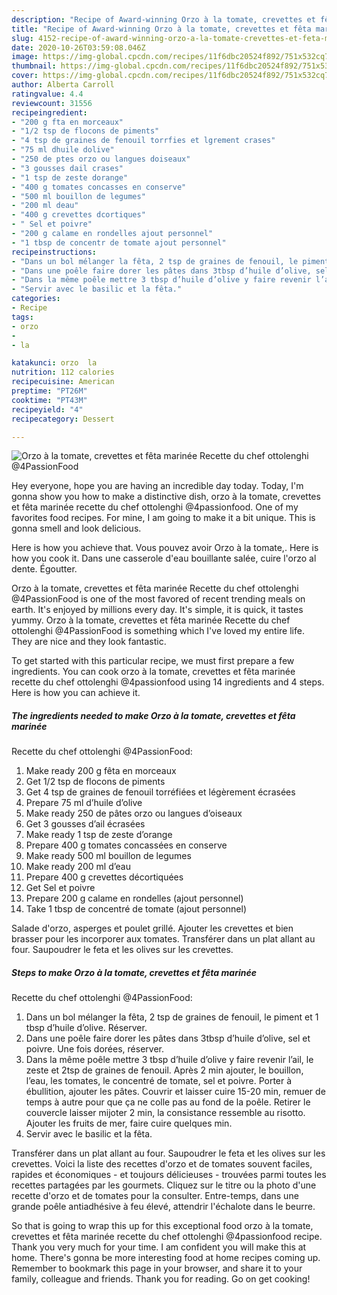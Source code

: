 ```yaml
---
description: "Recipe of Award-winning Orzo à la tomate, crevettes et fêta marinée  Recette du chef ottolenghi @4PassionFood"
title: "Recipe of Award-winning Orzo à la tomate, crevettes et fêta marinée  Recette du chef ottolenghi @4PassionFood"
slug: 4152-recipe-of-award-winning-orzo-a-la-tomate-crevettes-et-feta-marinee-recette-du-chef-ottolenghi-4passionfood
date: 2020-10-26T03:59:08.046Z
image: https://img-global.cpcdn.com/recipes/11f6dbc20524f892/751x532cq70/orzo-a-la-tomate-crevettes-et-feta-marinee-recette-du-chef-ottolenghi-4passionfood-photo-principale-de-la-recette.jpg
thumbnail: https://img-global.cpcdn.com/recipes/11f6dbc20524f892/751x532cq70/orzo-a-la-tomate-crevettes-et-feta-marinee-recette-du-chef-ottolenghi-4passionfood-photo-principale-de-la-recette.jpg
cover: https://img-global.cpcdn.com/recipes/11f6dbc20524f892/751x532cq70/orzo-a-la-tomate-crevettes-et-feta-marinee-recette-du-chef-ottolenghi-4passionfood-photo-principale-de-la-recette.jpg
author: Alberta Carroll
ratingvalue: 4.4
reviewcount: 31556
recipeingredient:
- "200 g fta en morceaux"
- "1/2 tsp de flocons de piments"
- "4 tsp de graines de fenouil torrfies et lgrement crases"
- "75 ml dhuile dolive"
- "250 de ptes orzo ou langues doiseaux"
- "3 gousses dail crases"
- "1 tsp de zeste dorange"
- "400 g tomates concasses en conserve"
- "500 ml bouillon de legumes"
- "200 ml deau"
- "400 g crevettes dcortiques"
- " Sel et poivre"
- "200 g calame en rondelles ajout personnel"
- "1 tbsp de concentr de tomate ajout personnel"
recipeinstructions:
- "Dans un bol mélanger la fêta, 2 tsp de graines de fenouil, le piment et 1 tbsp d’huile d’olive. Réserver."
- "Dans une poêle faire dorer les pâtes dans 3tbsp d’huile d’olive, sel et poivre. Une fois dorées, réserver."
- "Dans la même poêle mettre 3 tbsp d’huile d’olive y faire revenir l’ail, le zeste et 2tsp de graines de fenouil. Après 2 min ajouter, le bouillon, l’eau, les tomates, le concentré de tomate, sel et poivre. Porter à ébullition, ajouter les pâtes. Couvrir et laisser cuire 15-20 min, remuer de temps à autre pour que ça ne colle pas au fond de la poêle. Retirer le couvercle laisser mijoter 2 min, la consistance ressemble au risotto. Ajouter les fruits de mer, faire cuire quelques min."
- "Servir avec le basilic et la fêta."
categories:
- Recipe
tags:
- orzo
- 
- la

katakunci: orzo  la 
nutrition: 112 calories
recipecuisine: American
preptime: "PT26M"
cooktime: "PT43M"
recipeyield: "4"
recipecategory: Dessert

---
```



![Orzo à la tomate, crevettes et fêta marinée 
Recette du chef ottolenghi
@4PassionFood](https://img-global.cpcdn.com/recipes/11f6dbc20524f892/751x532cq70/orzo-a-la-tomate-crevettes-et-feta-marinee-recette-du-chef-ottolenghi-4passionfood-photo-principale-de-la-recette.jpg)

Hey everyone, hope you are having an incredible day today. Today, I'm gonna show you how to make a distinctive dish, orzo à la tomate, crevettes et fêta marinée 
recette du chef ottolenghi
@4passionfood. One of my favorites food recipes. For mine, I am going to make it a bit unique. This is gonna smell and look delicious.

Here is how you achieve that. Vous pouvez avoir Orzo à la tomate,. Here is how you cook it. Dans une casserole d&#39;eau bouillante salée, cuire l&#39;orzo al dente. Égoutter.

Orzo à la tomate, crevettes et fêta marinée 
Recette du chef ottolenghi
@4PassionFood is one of the most favored of recent trending meals on earth. It's enjoyed by millions every day. It's simple, it is quick, it tastes yummy. Orzo à la tomate, crevettes et fêta marinée 
Recette du chef ottolenghi
@4PassionFood is something which I've loved my entire life. They are nice and they look fantastic.


To get started with this particular recipe, we must first prepare a few ingredients. You can cook orzo à la tomate, crevettes et fêta marinée 
recette du chef ottolenghi
@4passionfood using 14 ingredients and 4 steps. Here is how you can achieve it.

<!--inarticleads1-->

##### The ingredients needed to make Orzo à la tomate, crevettes et fêta marinée 
Recette du chef ottolenghi
@4PassionFood:

1. Make ready 200 g fêta en morceaux
1. Get 1/2 tsp de flocons de piments
1. Get 4 tsp de graines de fenouil torréfiées et légèrement écrasées
1. Prepare 75 ml d’huile d’olive
1. Make ready 250 de pâtes orzo ou langues d’oiseaux
1. Get 3 gousses d’ail écrasées
1. Make ready 1 tsp de zeste d’orange
1. Prepare 400 g tomates concassées en conserve
1. Make ready 500 ml bouillon de legumes
1. Make ready 200 ml d’eau
1. Prepare 400 g crevettes décortiquées
1. Get  Sel et poivre
1. Prepare 200 g calame en rondelles (ajout personnel)
1. Take 1 tbsp de concentré de tomate (ajout personnel)


Salade d&#39;orzo, asperges et poulet grillé. Ajouter les crevettes et bien brasser pour les incorporer aux tomates. Transférer dans un plat allant au four. Saupoudrer le feta et les olives sur les crevettes. 

<!--inarticleads2-->

##### Steps to make Orzo à la tomate, crevettes et fêta marinée 
Recette du chef ottolenghi
@4PassionFood:

1. Dans un bol mélanger la fêta, 2 tsp de graines de fenouil, le piment et 1 tbsp d’huile d’olive. Réserver.
1. Dans une poêle faire dorer les pâtes dans 3tbsp d’huile d’olive, sel et poivre. Une fois dorées, réserver.
1. Dans la même poêle mettre 3 tbsp d’huile d’olive y faire revenir l’ail, le zeste et 2tsp de graines de fenouil. Après 2 min ajouter, le bouillon, l’eau, les tomates, le concentré de tomate, sel et poivre. Porter à ébullition, ajouter les pâtes. Couvrir et laisser cuire 15-20 min, remuer de temps à autre pour que ça ne colle pas au fond de la poêle. Retirer le couvercle laisser mijoter 2 min, la consistance ressemble au risotto. Ajouter les fruits de mer, faire cuire quelques min.
1. Servir avec le basilic et la fêta.


Transférer dans un plat allant au four. Saupoudrer le feta et les olives sur les crevettes. Voici la liste des recettes d&#39;orzo et de tomates souvent faciles, rapides et économiques - et toujours délicieuses - trouvées parmi toutes les recettes partagées par les gourmets. Cliquez sur le titre ou la photo d&#39;une recette d&#39;orzo et de tomates pour la consulter. Entre-temps, dans une grande poêle antiadhésive à feu élevé, attendrir l&#39;échalote dans le beurre. 

So that is going to wrap this up for this exceptional food orzo à la tomate, crevettes et fêta marinée 
recette du chef ottolenghi
@4passionfood recipe. Thank you very much for your time. I am confident you will make this at home. There's gonna be more interesting food at home recipes coming up. Remember to bookmark this page in your browser, and share it to your family, colleague and friends. Thank you for reading. Go on get cooking!
